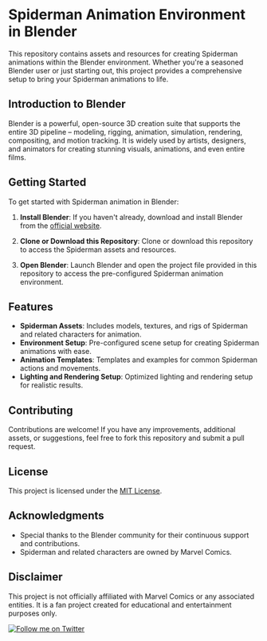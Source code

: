 # Spiderman Animation Environment in Blender

This repository contains assets and resources for creating Spiderman animations within the Blender environment. Whether you're a seasoned Blender user or just starting out, this project provides a comprehensive setup to bring your Spiderman animations to life.

## Introduction to Blender

Blender is a powerful, open-source 3D creation suite that supports the entire 3D pipeline – modeling, rigging, animation, simulation, rendering, compositing, and motion tracking. It is widely used by artists, designers, and animators for creating stunning visuals, animations, and even entire films.

## Getting Started

To get started with Spiderman animation in Blender:

1. **Install Blender**: If you haven't already, download and install Blender from the [official website](https://www.blender.org/download/).

2. **Clone or Download this Repository**: Clone or download this repository to access the Spiderman assets and resources.

3. **Open Blender**: Launch Blender and open the project file provided in this repository to access the pre-configured Spiderman animation environment.

## Features

- **Spiderman Assets**: Includes models, textures, and rigs of Spiderman and related characters for animation.
- **Environment Setup**: Pre-configured scene setup for creating Spiderman animations with ease.
- **Animation Templates**: Templates and examples for common Spiderman actions and movements.
- **Lighting and Rendering Setup**: Optimized lighting and rendering setup for realistic results.

## Contributing

Contributions are welcome! If you have any improvements, additional assets, or suggestions, feel free to fork this repository and submit a pull request.

## License

This project is licensed under the [MIT License](LICENSE).

## Acknowledgments

- Special thanks to the Blender community for their continuous support and contributions.
- Spiderman and related characters are owned by Marvel Comics.

## Disclaimer

This project is not officially affiliated with Marvel Comics or any associated entities. It is a fan project created for educational and entertainment purposes only.

[![Follow me on Twitter](https://img.shields.io/twitter/follow/YourTwitterUsername?style=social)]([https://twitter.com/YourTwitterUsername](https://x.com/aditya_kumar_48?s=20)https://x.com/aditya_kumar_48?s=20)
